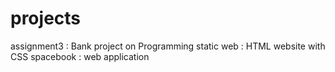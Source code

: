 # projects
assignment3 : Bank project on Programming
static web  : HTML website with CSS
spacebook   : web application
